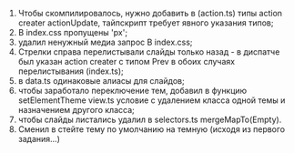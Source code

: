 1. Чтобы скомпилировалось, нужно добавить в (action.ts) типы action creater actionUpdate, тайпскрипт требует явного указания типов;
2. В index.css пропущены 'px';
3. удалил ненужный медиа запрос В index.css;
4. Стрелки справа перелистывали слайды только назад - в диспатче был указан action creater 
с типом Prev в обоих случаях перелистывания (index.ts);
5. в data.ts одинаковые алиасы для слайдов;
6. чтобы заработало переключение тем, добавил в функцию setElementTheme view.ts условие
с удалением класса одной темы и назначением другого класса;
7. чтобы слайды листались удалил в selectors.ts mergeMapTo(Empty).
8. Сменил в стейте тему по умолчанию на темную (исходя из первого задания...)
